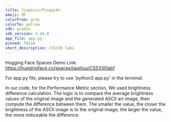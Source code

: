 ```yaml
---
title: JiaqiLiu/PingqiAn
emoji: 😻
colorFrom: gray
colorTo: yellow
sdk: gradio
sdk_version: 4.44.0
app_file: app.py
pinned: false
short_description: CS5330 lab1
---
```


Hugging Face Spaces Demo Link: https://huggingface.co/spaces/jiaqiliuu/CS5330lab1

For app.py file, please try to use 'python3 app.py' in the terminal.

In our code, for the Performance Metric section, We used brightness difference calculation. The logic is to compare the average brightness values of the original image and the generated ASCII art image, then compute the difference between them. The smaller the value, the closer the brightness of the ASCII image is to the original image; the larger the value, the more noticeable the difference.
